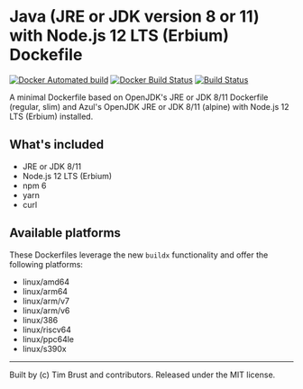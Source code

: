 # Java (JRE or JDK version 8 or 11) with Node.js 12 LTS (Erbium) Dockefile

[![Docker Automated build](https://img.shields.io/docker/automated/timbru31/java-node.svg)](https://hub.docker.com/r/timbru31/java-node/)
[![Docker Build Status](https://img.shields.io/docker/build/timbru31/java-node.svg)](https://hub.docker.com/r/timbru31/java-node/)
[![Build Status](https://travis-ci.org/timbru31/docker-java-node.svg?branch=master)](https://travis-ci.org/timbru31/docker-java-node)

A minimal Dockerfile based on OpenJDK's JRE or JDK 8/11 Dockerfile (regular, slim) and Azul's OpenJDK JRE or JDK 8/11 (alpine) with Node.js 12 LTS (Erbium) installed.

## What's included

- JRE or JDK 8/11
- Node.js 12 LTS (Erbium)
- npm 6
- yarn
- curl

## Available platforms

These Dockerfiles leverage the new `buildx` functionality and offer the following platforms:
- linux/amd64
- linux/arm64
- linux/arm/v7
- linux/arm/v6
- linux/386
- linux/riscv64
- linux/ppc64le
- linux/s390x

---

Built by (c) Tim Brust and contributors. Released under the MIT license.
